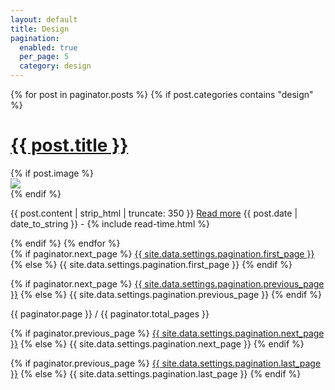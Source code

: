 ```yaml
---
layout: default
title: Design
pagination:
  enabled: true
  per_page: 5
  category: design
---
```


{% for post in paginator.posts %}
  {% if post.categories contains "design" %}
  <div class="posts">
    <h1>
      <a href="{{ site.baseurl }}{{ post.url }}">{{ post.title }}</a>
    </h1>
    {% if post.image %}
    <div class="thumbnail-container">
      <a href="{{ site.baseurl }}{{ post.url }}"><img src="{{ '/assets/img/' | prepend: site.baseurl | replace: 'http://', 'https://' }}{{ post.image }}"></a>
    </div>
    {% endif %}
    <p>
      {{ post.content | strip_html | truncate: 350 }} <a href="{{ site.baseurl }}{{ post.url }}">Read more</a>
      <span class="post-date"><i class="fa fa-calendar" aria-hidden="true"></i> {{ post.date | date_to_string }} - <i class="fa fa-clock-o" aria-hidden="true"></i> {% include read-time.html %}</span>
    </p>
  </div>
  {% endif %}
{% endfor %}

<!-- Pagination links -->
<div class="pagination">
  {% if paginator.next_page %}
    <a class="pagination-button pagination-active" href="{{ site.baseurl }}{{ paginator.last_page_path }}">{{ site.data.settings.pagination.first_page }}</a>
  {% else %}
    <span class="pagination-button">{{ site.data.settings.pagination.first_page }}</span>
  {% endif %}

  {% if paginator.next_page %}
    <a class="pagination-button pagination-active" href="{{ site.baseurl }}{{ paginator.next_page_path }}">{{ site.data.settings.pagination.previous_page }}</a>
  {% else %}
    <span class="pagination-button">{{ site.data.settings.pagination.previous_page }}</span>
  {% endif %}

  <p class="pagination-button">{{ paginator.page }} / {{ paginator.total_pages }}</p>

  {% if paginator.previous_page %}
    <a class="pagination-button pagination-active" href="{{ site.baseurl }}{{ paginator.previous_page_path }}">{{ site.data.settings.pagination.next_page }}</a>
  {% else %}
    <span class="pagination-button">{{ site.data.settings.pagination.next_page }}</span>
  {% endif %}

  {% if paginator.previous_page %}
    <a class="pagination-button pagination-active" href="{{ site.baseurl }}{{ paginator.first_page_path }}">{{ site.data.settings.pagination.last_page }}</a>
  {% else %}
    <span class="pagination-button">{{ site.data.settings.pagination.last_page }}</span>
  {% endif %}
</div>
